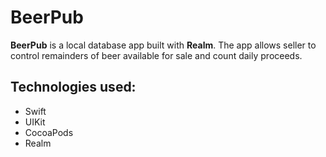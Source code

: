 # BeerPub 
**BeerPub** is a local database app built with **Realm**. The app allows seller to control remainders of beer available for sale and count daily 
proceeds.  

## Technologies used:
* Swift
* UIKit
* CocoaPods
* Realm
